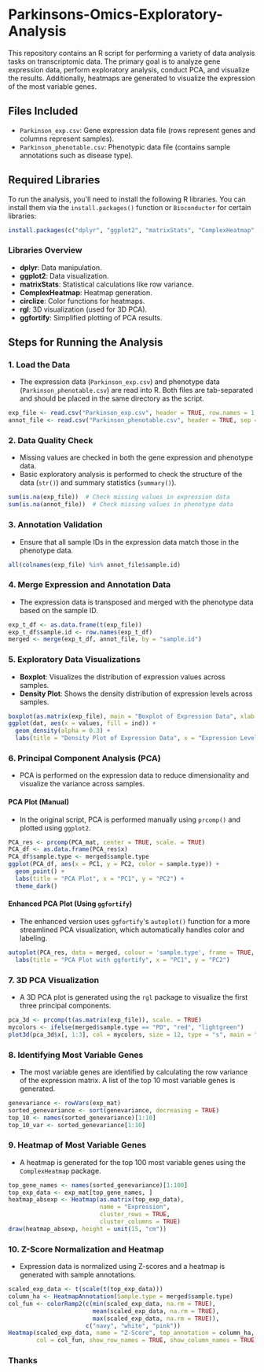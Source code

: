 # **Parkinsons-Omics-Exploratory-Analysis**

This repository contains an R script for performing a variety of data analysis tasks on transcriptomic data. The primary goal is to analyze gene expression data, perform exploratory analysis, conduct PCA, and visualize the results. Additionally, heatmaps are generated to visualize the expression of the most variable genes.

## **Files Included**
- `Parkinson_exp.csv`: Gene expression data file (rows represent genes and columns represent samples).
- `Parkinson_phenotable.csv`: Phenotypic data file (contains sample annotations such as disease type).

## **Required Libraries**
To run the analysis, you'll need to install the following R libraries. You can install them via the `install.packages()` function or `Bioconductor` for certain libraries:

```r
install.packages(c("dplyr", "ggplot2", "matrixStats", "ComplexHeatmap", "circlize", "rgl", "ggfortify"))
```

### **Libraries Overview**
- **dplyr**: Data manipulation.
- **ggplot2**: Data visualization.
- **matrixStats**: Statistical calculations like row variance.
- **ComplexHeatmap**: Heatmap generation.
- **circlize**: Color functions for heatmaps.
- **rgl**: 3D visualization (used for 3D PCA).
- **ggfortify**: Simplified plotting of PCA results.

## **Steps for Running the Analysis**

### 1. **Load the Data**
- The expression data (`Parkinson_exp.csv`) and phenotype data (`Parkinson_phenotable.csv`) are read into R. Both files are tab-separated and should be placed in the same directory as the script.

```r
exp_file <- read.csv("Parkinson_exp.csv", header = TRUE, row.names = 1, sep = "\t")
annot_file <- read.csv("Parkinson_phenotable.csv", header = TRUE, sep = "\t")
```

### 2. **Data Quality Check**
- Missing values are checked in both the gene expression and phenotype data.
- Basic exploratory analysis is performed to check the structure of the data (`str()`) and summary statistics (`summary()`).

```r
sum(is.na(exp_file))  # Check missing values in expression data
sum(is.na(annot_file))  # Check missing values in phenotype data
```

### 3. **Annotation Validation**
- Ensure that all sample IDs in the expression data match those in the phenotype data.
  
```r
all(colnames(exp_file) %in% annot_file$sample.id)
```

### 4. **Merge Expression and Annotation Data**
- The expression data is transposed and merged with the phenotype data based on the sample ID.
  
```r
exp_t_df <- as.data.frame(t(exp_file))
exp_t_df$sample.id <- row.names(exp_t_df)
merged <- merge(exp_t_df, annot_file, by = "sample.id")
```

### 5. **Exploratory Data Visualizations**
- **Boxplot**: Visualizes the distribution of expression values across samples.
- **Density Plot**: Shows the density distribution of expression levels across samples.
  
```r
boxplot(as.matrix(exp_file), main = "Boxplot of Expression Data", xlab = "Samples", ylab = "Expression Levels")
ggplot(dat, aes(x = values, fill = ind)) + 
  geom_density(alpha = 0.3) + 
  labs(title = "Density Plot of Expression Data", x = "Expression Level", y = "Density")
```

### 6. **Principal Component Analysis (PCA)**
- PCA is performed on the expression data to reduce dimensionality and visualize the variance across samples.
  
#### **PCA Plot (Manual)**
- In the original script, PCA is performed manually using `prcomp()` and plotted using `ggplot2`.
  
```r
PCA_res <- prcomp(PCA_mat, center = TRUE, scale. = TRUE)
PCA_df <- as.data.frame(PCA_res$x)
PCA_df$sample.type <- merged$sample.type
ggplot(PCA_df, aes(x = PC1, y = PC2, color = sample.type)) +
  geom_point() +
  labs(title = "PCA Plot", x = "PC1", y = "PC2") +
  theme_dark()
```

#### **Enhanced PCA Plot (Using `ggfortify`)**
- The enhanced version uses `ggfortify`'s `autoplot()` function for a more streamlined PCA visualization, which automatically handles color and labeling.

```r
autoplot(PCA_res, data = merged, colour = 'sample.type', frame = TRUE, frame.type = "norm") +
  labs(title = "PCA Plot with ggfortify", x = "PC1", y = "PC2")
```

### 7. **3D PCA Visualization**
- A 3D PCA plot is generated using the `rgl` package to visualize the first three principal components.
  
```r
pca_3d <- prcomp(t(as.matrix(exp_file)), scale. = TRUE)
mycolors <- ifelse(merged$sample.type == "PD", "red", "lightgreen")
plot3d(pca_3d$x[, 1:3], col = mycolors, size = 12, type = "s", main = "3D PCA Plot")
```

### 8. **Identifying Most Variable Genes**
- The most variable genes are identified by calculating the row variance of the expression matrix. A list of the top 10 most variable genes is generated.

```r
genevariance <- rowVars(exp_mat)
sorted_genevariance <- sort(genevariance, decreasing = TRUE)
top_10 <- names(sorted_genevariance)[1:10]
top_10_var <- sorted_genevariance[1:10]
```

### 9. **Heatmap of Most Variable Genes**
- A heatmap is generated for the top 100 most variable genes using the `ComplexHeatmap` package.
  
```r
top_gene_names <- names(sorted_genevariance)[1:100]
top_exp_data <- exp_mat[top_gene_names, ]
heatmap_absexp <- Heatmap(as.matrix(top_exp_data), 
                          name = "Expression", 
                          cluster_rows = TRUE, 
                          cluster_columns = TRUE)
draw(heatmap_absexp, height = unit(15, "cm"))
```

### 10. **Z-Score Normalization and Heatmap**
- Expression data is normalized using Z-scores and a heatmap is generated with sample annotations.
  
```r
scaled_exp_data <- t(scale(t(top_exp_data)))
column_ha <- HeatmapAnnotation(Sample.type = merged$sample.type)
col_fun <- colorRamp2(c(min(scaled_exp_data, na.rm = TRUE), 
                        mean(scaled_exp_data, na.rm = TRUE), 
                        max(scaled_exp_data, na.rm = TRUE)), 
                      c("navy", "white", "pink"))
Heatmap(scaled_exp_data, name = "Z-Score", top_annotation = column_ha, 
        col = col_fun, show_row_names = TRUE, show_column_names = TRUE)
```
### **Thanks**
